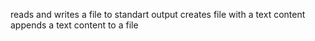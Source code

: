 reads and writes a file to standart output
creates file with a text content
appends a text content to a file
